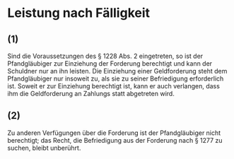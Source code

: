 # Leistung nach Fälligkeit



## (1)

 Sind die Voraussetzungen des § 1228 Abs. 2 eingetreten, so ist der Pfandgläubiger zur Einziehung der Forderung berechtigt und kann der Schuldner nur an ihn leisten. Die Einziehung einer Geldforderung steht dem Pfandgläubiger nur insoweit zu, als sie zu seiner Befriedigung erforderlich ist. Soweit er zur Einziehung berechtigt ist, kann er auch verlangen, dass ihm die Geldforderung an Zahlungs statt abgetreten wird.

## (2)

 Zu anderen Verfügungen über die Forderung ist der Pfandgläubiger nicht berechtigt; das Recht, die Befriedigung aus der Forderung nach § 1277 zu suchen, bleibt unberührt. 

